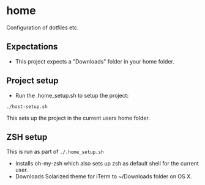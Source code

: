 # home
Configuration of dotfiles etc.

## Expectations
- This project expects a "Downloads" folder in your home folder.

## Project setup
- Run the .home_setup.sh to setup the project:
~~~
./host-setup.sh
~~~
This sets up the project in the current users home folder.

## ZSH setup
This is run as part of `./.home_setup.sh`
- Installs oh-my-zsh which also sets up zsh as default shell for the current user.
- Downloads Solarized theme for iTerm to ~/Downloads folder on OS X.
